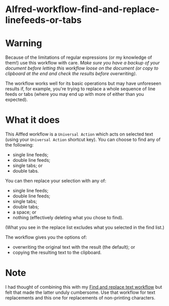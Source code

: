 # Alfred-workflow-find-and-replace-linefeeds-or-tabs

# Warning
Because of the limitations of regular expressions (or my knowledge of them!) use this workflow with care. *Make sure you have a backup of your document before letting this workflow loose on the document (or copy to clipboard at the end and check the results before overwriting)*.

The workflow works well for its basic operations but may have unforeseen results if, for example, you're trying to replace a whole sequence of line feeds or tabs (where you may end up with more of either than you expected).

# What it does

This Alffed workflow is a `Universal Action` which acts on selected text (using your `Universal Action` shortcut key). You can choose to find any of the following:
- single line feeds;
- double line feeds;
- single tabs; or
- double tabs.

You can then replace your selection with any of:

- single line feeds;
- double line feeds;
- single tabs;
- double tabs;
- a space; or
- nothing (effectively deleting what you chose to find).

(What you see in the replace list excludes what you selected in the find list.)

The workflow gives you the options of:
- overwriting the original text with the result (the default); or
- copying the resulting text to the clipboard.

# Note

I had thought of combining this with my [Find and replace text workflow](https://alfred.app/workflows/stephenc/find-and-replace-text/) but felt that made the latter unduly cumbersome. Use that workflow for text replacements and this one for replacements of non-printing characters.
